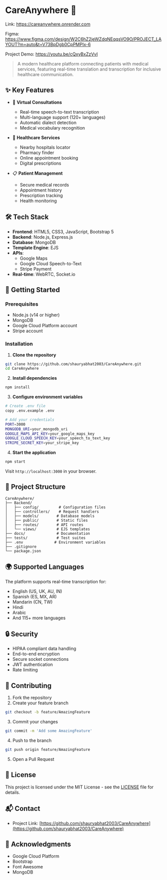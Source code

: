 # CareAnywhere 🏥

Link: https://careanywhere.onrender.com

Figma: https://www.figma.com/design/W2C6hZ2jeWZdqNEqqsVO9O/PROJECT_LAYOUT?m=auto&t=V73BpDgb0CpPMPIx-6

Project Demo: https://youtu.be/cQxyBxZzVvI

> A modern healthcare platform connecting patients with medical services, featuring real-time translation and transcription for inclusive healthcare communication.

## ✨ Key Features

- 🎥 **Virtual Consultations**

  - Real-time speech-to-text transcription
  - Multi-language support (120+ languages)
  - Automatic dialect detection
  - Medical vocabulary recognition

- 🏥 **Healthcare Services**

  - Nearby hospitals locator
  - Pharmacy finder
  - Online appointment booking
  - Digital prescriptions

- 📋 **Patient Management**
  - Secure medical records
  - Appointment history
  - Prescription tracking
  - Health monitoring

## 🛠️ Tech Stack

- **Frontend**: HTML5, CSS3, JavaScript, Bootstrap 5
- **Backend**: Node.js, Express.js
- **Database**: MongoDB
- **Template Engine**: EJS
- **APIs**:
  - Google Maps
  - Google Cloud Speech-to-Text
  - Stripe Payment
- **Real-time**: WebRTC, Socket.io

## 🚀 Getting Started

### Prerequisites

- Node.js (v14 or higher)
- MongoDB
- Google Cloud Platform account
- Stripe account

### Installation

1. **Clone the repository**

```bash
git clone https://github.com/shauryabhat2003/CareAnywhere.git
cd CareAnywhere
```

2. **Install dependencies**

```bash
npm install
```

3. **Configure environment variables**

```bash
# Create .env file
copy .env.example .env

# Add your credentials
PORT=3000
MONGODB_URI=your_mongodb_uri
GOOGLE_MAPS_API_KEY=your_google_maps_key
GOOGLE_CLOUD_SPEECH_KEY=your_speech_to_text_key
STRIPE_SECRET_KEY=your_stripe_key
```

4. **Start the application**

```bash
npm start
```

Visit `http://localhost:3000` in your browser.

## 📁 Project Structure

```
CareAnywhere/
├── Backend/
│   ├── config/         # Configuration files
│   ├── controllers/    # Request handlers
│   ├── models/        # Database models
│   ├── public/        # Static files
│   ├── routes/        # API routes
│   └── views/         # EJS templates
├── docs/              # Documentation
├── tests/             # Test suites
├── .env              # Environment variables
├── .gitignore
└── package.json
```

## 🌍 Supported Languages

The platform supports real-time transcription for:

- English (US, UK, AU, IN)
- Spanish (ES, MX, AR)
- Mandarin (CN, TW)
- Hindi
- Arabic
- And 115+ more languages

## 🔒 Security

- HIPAA compliant data handling
- End-to-end encryption
- Secure socket connections
- JWT authentication
- Rate limiting

## 🤝 Contributing

1. Fork the repository
2. Create your feature branch

```bash
git checkout -b feature/AmazingFeature
```

3. Commit your changes

```bash
git commit -m 'Add some AmazingFeature'
```

4. Push to the branch

```bash
git push origin feature/AmazingFeature
```

5. Open a Pull Request

## 📄 License

This project is licensed under the MIT License - see the [LICENSE](LICENSE) file for details.

## 📬 Contact

- Project Link: [https://github.com/shauryabhat2003/CareAnywhere](https://github.com/shauryabhat2003/CareAnywhere)

## 🙏 Acknowledgments

- Google Cloud Platform
- Bootstrap
- Font Awesome
- MongoDB
